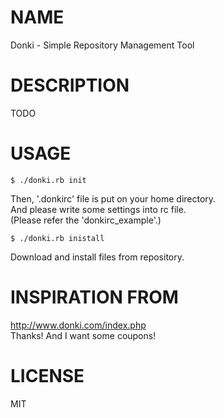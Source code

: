 # NAME
Donki - Simple Repository Management Tool

# DESCRIPTION
TODO

# USAGE
    $ ./donki.rb init
Then, '.donkirc' file is put on your home directory.  
And please write some settings into rc file.  
(Please refer the 'donkirc\_example'.)

    $ ./donki.rb inistall

Download and install files from repository.

# INSPIRATION FROM
http://www.donki.com/index.php  
Thanks! And I want some coupons!

# LICENSE
MIT
